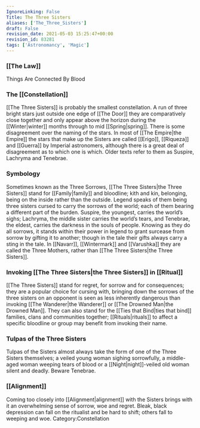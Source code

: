 ```yaml
---
IgnoreLinking: False
Title: The Three Sisters
aliases: ['The_Three_Sisters']
draft: False
revision_date: 2021-05-03 15:25:47+00:00
revision_id: 83281
tags: ['Astronomancy', 'Magic']
---
```


### [[The Law]]
Things Are Connected By Blood
### The [[Constellation]]
[[The Three Sisters]] is probably the smallest constellation. A run of three bright stars just outside one edge of [[The Door]] they are comparatively close together and only appear above the horizon during the [[Winter|winter]] months through to mid [[Spring|spring]].
There is some disagreement over the naming of the stars. In most of [[The Empire|the Empire]] the stars that make up the Sisters are called [[Erigo]], [[Riqueza]] and [[Guerra]] by Imperial astronomers, although there is a great deal of disagreement as to which one is which. Older texts refer to them as Suspire, Lachryma and Tenebrae.
### Symbology
Sometimes known as the Three Sorrows, [[The Three Sisters|the Three Sisters]] stand for [[Family|family]] and bloodline; kith and kin, belonging, being on the inside rather than the outside. Legend speaks of them being three sisters cursed to carry the sorrows of the world; each of them bearing a different part of the burden. Suspire, the youngest, carries the world’s sighs; Lachryma, the middle sister carries the world’s tears, and Tenebrae, the eldest, carries the darkness in the souls of people.
Knowing as they do all sorrows, it stands within their power in legend to grant surcease from sorrow by gifting it to another; though in the tale their gifts always carry a sting in the tale.
In [[Navarr]], [[Wintermark]] and [[Varushka]] they are called the Three Mothers, rather than [[The Three Sisters|the Three Sisters]].
### Invoking [[The Three Sisters|the Three Sisters]] in [[Ritual]]
[[The Three Sisters]] stand for regret, for sorrow and for consequences; they are a popular choice for cursing with, bringing down the sorrows of the three sisters on an opponent is seen as less inherently dangerous than invoking [[The Wanderer|the Wanderer]] or [[The Drowned Man|the Drowned Man]]. They can also stand for the [[Ties that Bind|ties that bind]] families, clans and communities together; [[Rituals|rituals]] to affect a specific bloodline or group may benefit from invoking their name.
### Tulpas of the Three Sisters
Tulpas of the Sisters almost always take the form of one of the Three Sisters themselves; a veiled young woman sighing sorrowfully, a middle-aged woman weeping tears of blood or a [[Night|night]]-veiled old woman silent and deadly. Beware Tenebrae.
### [[Alignment]]
Coming too closely into [[Alignment|alignment]] with the Sisters brings with it an overwhelming sense of sorrow, woe and regret. Bleak, black depression can fall on the ritualist and be hard to shift; others fall to weeping and woe.
Category:Constellation